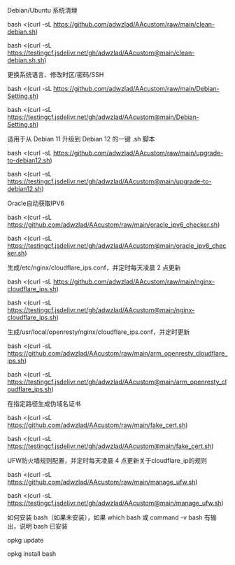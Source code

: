 Debian/Ubuntu 系统清理

bash <(curl -sL https://github.com/adwzlad/AAcustom/raw/main/clean-debian.sh)

bash <(curl -sL https://testingcf.jsdelivr.net/gh/adwzlad/AAcustom@main/clean-debian.sh.sh)

更换系统语言、修改时区/密码/SSH

bash <(curl -sL https://github.com/adwzlad/AAcustom/raw/main/Debian-Setting.sh)

bash <(curl -sL https://testingcf.jsdelivr.net/gh/adwzlad/AAcustom@main/Debian-Setting.sh)

适用于从 Debian 11 升级到 Debian 12 的一键 .sh 脚本

bash <(curl -sL https://github.com/adwzlad/AAcustom/raw/main/upgrade-to-debian12.sh)

bash <(curl -sL https://testingcf.jsdelivr.net/gh/adwzlad/AAcustom@main/upgrade-to-debian12.sh)

Oracle自动获取IPV6

bash <(curl -sL https://github.com/adwzlad/AAcustom/raw/main/oracle_ipv6_checker.sh)

bash <(curl -sL https://testingcf.jsdelivr.net/gh/adwzlad/AAcustom@main/oracle_ipv6_checker.sh)

生成/etc/nginx/cloudflare_ips.conf，并定时每天凌晨 2 点更新

bash <(curl -sL https://github.com/adwzlad/AAcustom/raw/main/nginx-cloudflare_ips.sh)

bash <(curl -sL https://testingcf.jsdelivr.net/gh/adwzlad/AAcustom@main/nginx-cloudflare_ips.sh)

生成/usr/local/openresty/nginx/cloudflare_ips.conf，并定时更新

bash <(curl -sL https://github.com/adwzlad/AAcustom/raw/main/arm_openresty_cloudflare_ips.sh)

bash <(curl -sL https://testingcf.jsdelivr.net/gh/adwzlad/AAcustom@main/arm_openresty_cloudflare_ips.sh)

在指定路径生成伪域名证书

bash <(curl -sL https://github.com/adwzlad/AAcustom/raw/main/fake_cert.sh)

bash <(curl -sL https://testingcf.jsdelivr.net/gh/adwzlad/AAcustom@main/fake_cert.sh)

UFW防火墙规则配置，并定时每天凌晨 4 点更新关于cloudflare_ip的规则

bash <(curl -sL https://github.com/adwzlad/AAcustom/raw/main/manage_ufw.sh)

bash <(curl -sL https://testingcf.jsdelivr.net/gh/adwzlad/AAcustom@main/manage_ufw.sh)

如何安装 bash（如果未安装），如果 which bash 或 command -v bash 有输出，说明 bash 已安装

opkg update

opkg install bash
